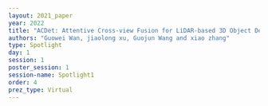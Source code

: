 ```yaml
---
layout: 2021_paper
year: 2022
title: "ACDet: Attentive Cross-view Fusion for LiDAR-based 3D Object Detection"
authors: "Guowei Wan, jiaolong xu, Guojun Wang and xiao zhang"
type: Spotlight
day: 1
session: 1
poster_session: 1
session-name: Spotlight1
order: 4
prez_type: Virtual
---
```

